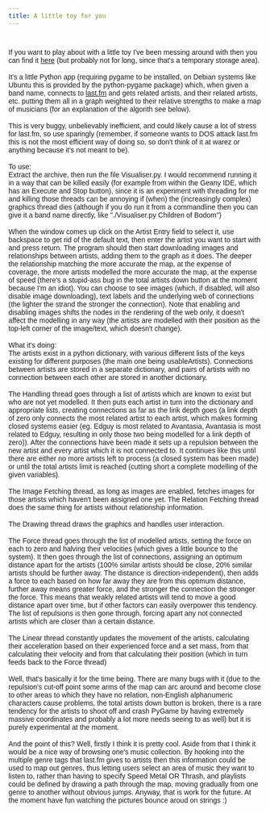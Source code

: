 ```yaml
---
title: A little toy for you
---
```

<a href="http://3.bp.blogspot.com/_6BhjMzysLTs/Rth89-_NN9I/AAAAAAAAABU/ajRVVJzQ0pE/s1600-h/Screenshot-pygame+window.png" style="font-family: arial;"><img alt="" border="0" id="BLOGGER_PHOTO_ID_5104967581946427346" src="http://3.bp.blogspot.com/_6BhjMzysLTs/Rth89-_NN9I/AAAAAAAAABU/ajRVVJzQ0pE/s400/Screenshot-pygame+window.png" style="margin: 0px auto 10px; display: block; text-align: center; cursor: pointer;" /></a><br /><span style="font-family: arial;">If you want to play about with a little toy I've been messing around with then you can find it </span><a href="http://www.freewebs.com/chriswarbo/Temporary/Visualiser.tar.gz" style="font-family: arial;">here</a><span style="font-family: arial;"> (but probably not for long, since that's a temporary storage area).</span><br /><br /><span style="font-family: arial;">It's a little Python app (requiring pygame to be installed, on Debian systems like Ubuntu this is provided by the python-pygame package) which, when given a band name, connects to </span><a href="http://www.last.fm/" style="font-family: arial;">last.fm</a><span style="font-family: arial;"> and gets related artists, and their related artists, etc. putting them all in a graph weighted to their relative strengths to make a map of musicians (for an explanation of the algorith see below).</span><br /><br /><span style="font-family: arial;">This is very buggy, unbelievably inefficient, and could likely cause a lot of stress for last.fm, so use sparingly (remember, if someone wants to DOS attack last.fm this is not the most efficient way of doing so, so don't think of it at warez or anything because it's not meant to be).</span><br /><br /><span style="font-family: arial;">To use:</span><br /><span style="font-family: arial;">Extract the archive, then run the file Visualiser.py. I would recommend running it in a way that can be killed easily (for example from within the Geany IDE, which has an Execute and Stop button), since it is an experiment with threading for me and killing those threads can be annoying if (when) the (increasingly complex) graphics thread dies (although if you do run it from a commandline then you can give it a band name directly, like "./Visualiser.py Children of Bodom")</span><br /><br /><span style="font-family: arial;">When the window comes up click on the Artist Entry field to select it, use backspace to get rid of the default text, then enter the artist you want to start with and press return. The program should then start downloading images and relationships between artists, adding them to the graph as it does. The deeper the relationship matching the more accurate the map, at the expense of coverage, the more artists modelled the more accurate the map, at the expense of speed (there's a stupid-ass bug in the total artists down button at the moment because I'm an idiot). You can choose to see images (which, if disabled, will also disable image downloading), text labels and the underlying web of connections (the lighter the strand the stronger the connection). Note that enabling and disabling images shifts the nodes in the rendering of the web only, it doesn't affect the modelling in any way (the artists are modelled with their position as the top-left corner of the image/text, which doesn't change).</span><br /><br /><span style="font-family: arial;">What it's doing:</span><br /><span style="font-family: arial;">The artists exist in a python dictionary, with various different lists of the keys existing for different purposes (the main one being usableArtists). Connections between artists are stored in a separate dictionary, and pairs of artists with no connection between each other are stored in another dictionary.</span><br /><br /><span style="font-family: arial;">The Handling thread goes through a list of artists which are known to exist but who are not yet modelled. It then puts each artist in turn into the dictionary and appropriate lists, creating connections as far as the link depth goes (a link depth of zero only connects the most related artist to each artist, which makes forming closed systems easier (eg. Edguy is most related to Avantasia, Avantasia is most related to Edguy, resulting in only those two being modelled for a link depth of zero)). After the connections have been made it sets up a repulsion between the new artist and every artist which it is not connected to. It continues like this until there are either no more artists left to process (a closed system has been made) or until the total artists limit is reached (cutting short a complete modelling of the given variables).</span><br /><br /><span style="font-family: arial;">The Image Fetching thread, as long as images are enabled, fetches images for those artists which haven't been assigned one yet. The Relation Fetching thread does the same thing for artists without relationship information.</span><br /><br /><span style="font-family: arial;">The Drawing thread draws the graphics and handles user interaction.</span><br /><br /><span style="font-family: arial;">The Force thread goes through the list of modelled artists, setting the force on each to zero and halving their velocities (which gives a little bounce to the system). It then goes through the list of connections, assigning an optimum distance apart for the artists (100% similar artists should be close, 20% similar artists should be further away. The distance is direction-independent), then adds a force to each based on how far away they are from this optimum distance, further away means greater force, and the stronger the connection the stronger the force. This means that weakly related artists will tend to move a good distance apart over time, but if other factors can easily overpower this tendency. The list of repulsions is then gone through, forcing apart any not connected artists which are closer than a certain distance.</span><br /><br /><span style="font-family: arial;">The Linear thread constantly updates the movement of the artists, calculating their acceleration based on their experienced force and a set mass, from that calculating their velocity and from that calculating their position (which in turn feeds back to the Force thread)</span><br /><br /><span style="font-family: arial;">Well, that's basically it for the time being. There are many bugs with it (due to the repulsion's cut-off point some arms of the map can arc around and become close to other areas to which they have no relation, non-English alphanumeric characters cause problems, the total artists down button is broken, there is a rare tendency for the artists to shoot off and crash PyGame by having extremely massive coordinates and probably a lot more needs seeing to as well) but it is purely experimental at the moment.</span><br /><br /><span style="font-family: arial;">And the point of this? Well, firstly I think it is pretty cool. Aside from that I think it would be a nice way of browsing one's music collection. By hooking into the multiple genre tags that last.fm gives to artists then this information could be used to map out genres, thus letting users select an area of music they want to listen to, rather than having to specify Speed Metal OR Thrash, and playlists could be defined by drawing a path through the map, moving gradually from one genre to another without obvious jumps. Anyway, that is work for the future. At the moment have fun watching the pictures bounce aroud on strings :)</span>